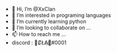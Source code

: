 - 👋 Hi, I’m @XxClan
- 👀 I’m interested in programing languages
- 🌱 I’m currently learning python
- 💞️ I’m looking to collaborate on ...
- 📫 How to reach me ...
- discord : 💊₡ŁA҉🅽҉#0001
<!---
XxClan/XxClan is a ✨ special ✨ repository because its `README.md` (this file) appears on your GitHub profile.
You can click the Preview link to take a look at your changes.
--->
